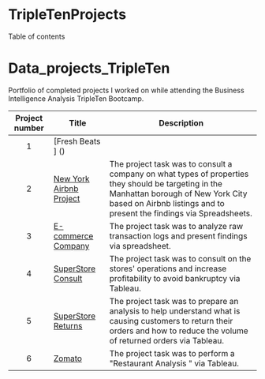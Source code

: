 # TripleTenProjects

Table of contents
# Data_projects_TripleTen
Portfolio of completed projects I worked on while attending the Business Intelligence Analysis TripleTen Bootcamp.

| Project number | Title | Description |
| :-----------: | ----------- |----------- |
| 1 | [Fresh Beats ] ()
| 2 | [New York Airbnb Project]() | The project task was to consult a company on what types of properties they should be targeting in the Manhattan borough of New York City based on Airbnb listings and to present the findings via Spreadsheets. |
| 3 | [E-commerce Company](https://github.com/Tiffany-Bergett/Data_projects_TripleTen/tree/main/E-commerce%20Company) | The project task was to analyze raw transaction logs and present findings via spreadsheet. | 
| 4 | [SuperStore Consult]() | The project task was to consult on the stores' operations and increase profitability to avoid bankruptcy via Tableau. |
| 5 | [SuperStore Returns](https://) | The project task was to prepare an analysis to help understand what is causing customers to return their orders and how to reduce the volume of returned orders via Tableau. |
| 6 | [Zomato]() | The project task was to perform a "Restaurant Analysis " via Tableau. |
